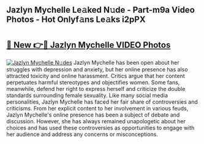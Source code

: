 ## Jazlyn Mychelle Le𝚊ked N𝚞de - Part-m9a Video Photos - Hot Onlyf𝚊ns Le𝚊ks i2pPX

# <h2><a href="http://ab89448.deff.icu/?id=Jazlyn+Mychelle">🔗 New 👉🔴 Jazlyn Mychelle VIDEO Photos</a></h2>

[![Jazlyn Mychelle N𝚞des](https://i.imgur.com/rIISA9y.gif)](http://ab89448.deff.icu/?id=Jazlyn+Mychelle)
Jazlyn Mychelle has been open about her struggles with depression and anxiety, but her online presence has also attracted toxicity and online harassment. Critics argue that her content perpetuates harmful stereotypes and objectifies women. Some fans, meanwhile, defend her right to express herself and criticize the double standards surrounding female sexuality. Like many social media personalities, Jazlyn Mychelle has faced her fair share of controversies and criticisms. From her explicit content to her involvement in various feuds, Jazlyn Mychelle's online presence has been a subject of debate and discussion. However, she has always remained unapologetic about her choices and has used these controversies as opportunities to engage with her audience and address any concerns or misconceptions.
